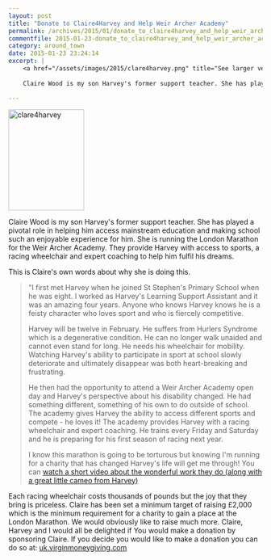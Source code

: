 ```yaml
---
layout: post
title: "Donate to Claire4Harvey and Help Weir Archer Academy"
permalink: /archives/2015/01/donate_to_claire4harvey_and_help_weir_archer_acade.html
commentfile: 2015-01-23-donate_to_claire4harvey_and_help_weir_archer_acade
category: around_town
date: 2015-01-23 23:24:14
excerpt: |
    <a href="/assets/images/2015/clare4harvey.png" title="See larger version of - clare4harvey"><img src="/assets/images/2015/clare4harvey_thumb.png" width="150" height="200" alt="clare4harvey" class="photo right" /></a>
    
    Claire Wood is my son Harvey's former support teacher. She has played a pivotal role in helping him access mainstream education and making school such an enjoyable experience for him. She is running the London Marathon for the Weir Archer Academy. They provide Harvey with access to sports, a racing wheelchair and expert coaching to help him fulfil his dreams.

---
```


<a href="/assets/images/2015/clare4harvey.png" title="See larger version of - clare4harvey"><img src="/assets/images/2015/clare4harvey_thumb.png" width="150" height="200" alt="clare4harvey" class="photo right" /></a>

Claire Wood is my son Harvey's former support teacher. She has played a pivotal role in helping him access mainstream education and making school such an enjoyable experience for him. She is running the London Marathon for the Weir Archer Academy. They provide Harvey with access to sports, a racing wheelchair and expert coaching to help him fulfil his dreams.

This is Claire's own words about why she is doing this.

> "I first met Harvey when he joined St Stephen's Primary School when he was eight. I worked as Harvey's Learning Support Assistant and it was an amazing four years. Anyone who knows Harvey knows he is a feisty character who loves sport and who is fiercely competitive.
> 
>  Harvey will be twelve in February. He suffers from Hurlers Syndrome which is a degenerative condition. He can no longer walk unaided and cannot even stand for long. He needs his wheelchair for mobility. Watching Harvey's ability to participate in sport at school slowly deteriorate and ultimately disappear was both heart-breaking and frustrating.
> 
>  He then had the opportunity to attend a Weir Archer Academy open day and Harvey's perspective about his disability changed. He had something different, something of his own to do outside of school. The academy gives Harvey the ability to access different sports and compete - he loves it! The academy provides Harvey with a racing wheelchair and expert coaching. He trains every Friday and Saturday and he is preparing for his first season of racing next year.
> 
>  I know this marathon is going to be torturous but knowing I'm running for a charity that has changed Harvey's life will get me through! You can [watch a short video about the wonderful work they do (along with a great little cameo from Harvey)](https://www.youtube.com/watch?v=oIfprSokqRw&feature=youtu.be)
> 
 Each racing wheelchair costs thousands of pounds but the joy that they bring is priceless. Claire has been set a minimum target of raising £2,000 which is the minimum requirement for a charity to gain a place at the London Marathon. We would obviously like to raise much more. Claire, Harvey and I would all be delighted if You would make a donation by sponsoring Claire. If you decide you would like to make a donation you can do so at: [uk.virginmoneygiving.com](http://uk.virginmoneygiving.com/fundraiser-web/fundraiser/showFundraiserProfilePage.action?userUrl=Claire4Harvey)
